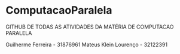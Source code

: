 # ComputacaoParalela

GITHUB DE TODAS AS ATIVIDADES DA MATÉRIA DE COMPUTACAO PARALELA

Guilherme Ferreira - 31876961
Mateus Klein Lourenço - 32122391
